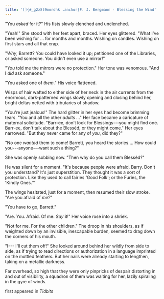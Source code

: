 ```yaml
---
title: '[]{#_g2z8l9mnrdhk .anchor}F. J. Bergmann - Blessing the Wind'
---
```


"You *asked* for it?" His fists slowly clenched and unclenched.

"Yeah!" She stood with her feet apart, braced. Her eyes glittered. "What
I've been wishing for ... for months and months. Wishing on candles.
Wishing on first stars and all that crap.

"*Why*, Barrett? You could have looked it up; petitioned one of the
Libraries, or asked someone. You didn't even use a mirror!"

"*You* told me the mirrors were no protection." Her tone was venomous.
"And I *did* ask someone."

"You asked one of *them*." His voice flattened.

Wisps of hair wafted to either side of her neck in the air currents from
the enormous, dark-patterned wings slowly opening and closing behind
her, bright deltas netted with tributaries of shadow.

"You're just jealous!" The hard glitter in her eyes had become brimming
tears. "You and all the other *adults* ..." Her face became a caricature
of maternal solicitude. "Barr-ee, don't look for Blessings---you might
find one. Barr-ee, don't talk about the Blesséd, or they might come."
Her eyes narrowed. "But they never came for any of *you*, did they?"

"No one *wanted* them to come! Barrett, you heard the stories.... How
could you---anyone---want such a thing?"

She was openly sobbing now. "Then why do you call them Blesséd?"

He was silent for a moment. "It's because people were afraid, Barry.
Don't you understand? It's just superstition. They thought it was a sort
of protection. Like they used to call fairies 'Good Folk'; or the
Furies, the 'Kindly Ones.'"

The wings hesitated, just for a moment, then resumed their slow stroke.
"Are you afraid of *me?*"

"You have to go, Barrett."

"Are. You. Afraid. Of me. *Say* it!" Her voice rose into a shriek.

"Not for me. For the other children." The droop in his shoulders, as if
weighted down by an invisible, inescapable burden, seemed to drag down
the corners of his mouth.

"I--- I'll cut them off!" She looked around behind her wildly from side
to side, as if trying to read directions or authorization in a language
imprinted on the mottled feathers. But her nails were already starting
to lengthen, taking on a metallic darkness.

Far overhead, so high that they were only pinpricks of despair
distorting in and out of visibility, a squadron of them was waiting for
her, lazily spiraling in the gyre of winds.

first appeared in *Tidbits*

